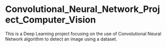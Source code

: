 # Convolutional_Neural_Network_Project_Computer_Vision
This is a Deep Learning project focusing on the use of Convolutional Neural Network algorithm to detect an image using a dataset.
